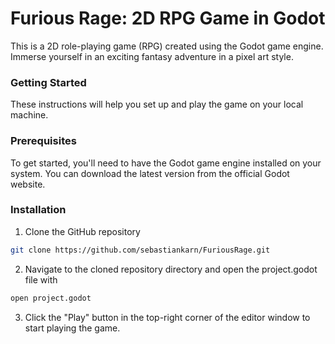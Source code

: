 # Furious Rage: 2D RPG Game in Godot
This is a 2D role-playing game (RPG) created using the Godot game engine. Immerse yourself in an exciting fantasy adventure in a pixel art style.

### Getting Started
These instructions will help you set up and play the game on your local machine.

### Prerequisites
To get started, you'll need to have the Godot game engine installed on your system. You can download the latest version from the official Godot website.

### Installation
1. Clone the GitHub repository
```sh
git clone https://github.com/sebastiankarn/FuriousRage.git
```
2. Navigate to the cloned repository directory and open the project.godot file with 
```sh
open project.godot
```

3. Click the "Play" button in the top-right corner of the editor window to start playing the game.



